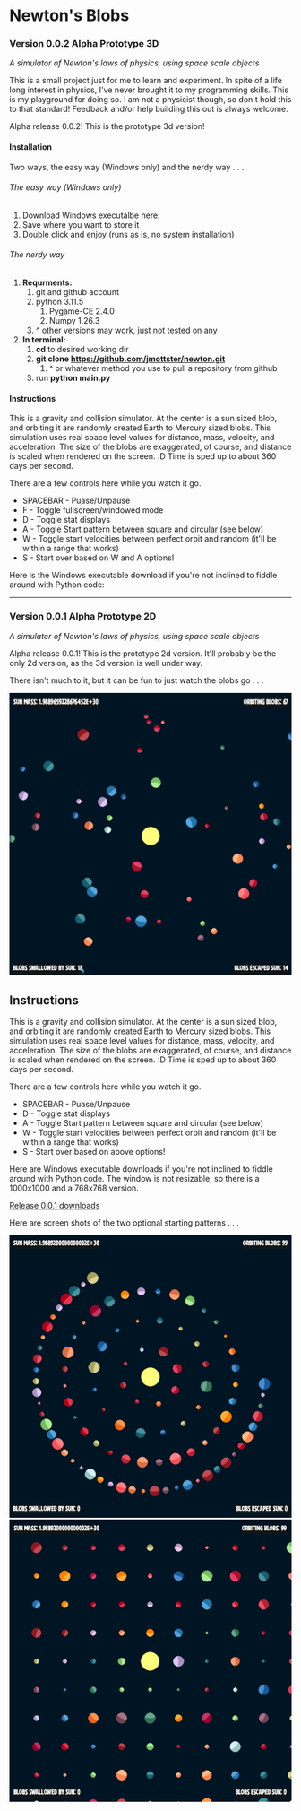 # Newton's Blobs

### Version 0.0.2 Alpha Prototype 3D

*A simulator of Newton's laws of physics, using space scale objects*

This is a small project just for me to learn and experiment. In spite of a life long interest in physics, I've never brought it to my programming skills. This is my playground for doing so. I am not a physicist though, so don't hold this to that standard! Feedback and/or help building this out is always welcome.

Alpha release 0.0.2! This is the prototype 3d version!


#### Installation

Two ways, the easy way (Windows only) and the nerdy way . . .

###### The easy way (Windows only)

1. Download Windows executalbe here:
2. Save where you want to store it
3. Double click and enjoy (runs as is, no system installation)

###### The nerdy way

1. **Requrments:**
   1. git and github account
   2. python 3.11.5
      1. Pygame-CE 2.4.0
      2. Numpy 1.26.3
   3. ^ other versions may work, just not tested on any
2. **In terminal:**
   1. **cd** to desired working dir
   2. **git clone https://github.com/jmottster/newton.git**
      1. ^ or whatever method you use to pull a repository from github
   3. run **python main.py**

#### Instructions

This is a gravity and collision simulator. At the center is a sun sized blob, and orbiting it are randomly created Earth to Mercury sized blobs. This simulation uses real space level values for distance, mass, velocity, and acceleration. The size of the blobs are exaggerated, of course, and distance is scaled when rendered on the screen. :D Time is sped up to about 360 days per second.

There are a few controls here while you watch it go.

* SPACEBAR - Puase/Unpause
* F - Toggle fullscreen/windowed mode
* D - Toggle stat displays
* A - Toggle Start pattern between square and circular (see below)
* W - Toggle start velocities between perfect orbit and random (it'll be within a range that works)
* S - Start over based on W and A options!

Here is the Windows executable download if you're not inclined to fiddle around with Python code:







---

### Version 0.0.1 Alpha Prototype 2D

*A simulator of Newton's laws of physics, using space scale objects*

Alpha release 0.0.1! This is the prototype 2d version. It'll probably be the only 2d version, as the 3d version is well under way.

There isn't much to it, but it can be fun to just watch the blobs go . . .

<img src="resources/screen_shot001.png" />

## Instructions

This is a gravity and collision simulator. At the center is a sun sized blob, and orbiting it are randomly created Earth to Mercury sized blobs. This simulation uses real space level values for distance, mass, velocity, and acceleration. The size of the blobs are exaggerated, of course, and distance is scaled when rendered on the screen. :D Time is sped up to about 360 days per second.

There are a few controls here while you watch it go.

* SPACEBAR - Puase/Unpause
* D - Toggle stat displays
* A - Toggle Start pattern between square and circular (see below)
* W - Toggle start velocities between perfect orbit and random (it'll be within a range that works)
* S - Start over based on above options!

Here are Windows executable downloads if you're not inclined to fiddle around with Python code. The window is not resizable, so there is a 1000x1000 and a 768x768 version.

[Release 0.0.1 downloads](https://github.com/jmottster/newton/releases/tag/release%2F0.0.1)

Here are screen shots of the two optional starting patterns . . .

<img src="resources/screen_shot002.png"/>

<img src="resources/screen_shot003.png"/>
